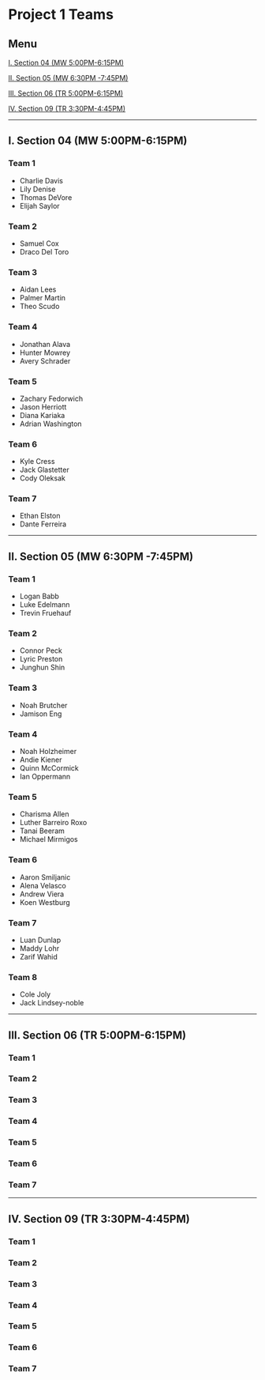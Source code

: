 # Project 1 Teams

## Menu

[I. Section 04 (MW 5:00PM-6:15PM)](#i-section-04-mw-500pm-615pm)

[II. Section 05 (MW 6:30PM -7:45PM)](#ii-section-05-mw-630pm--745pm)

[III. Section 06 (TR 5:00PM-6:15PM)](#iii-section-06-tr-500pm-615pm)

[IV. Section 09 (TR 3:30PM-4:45PM)](#iv-section-09-tr-330pm-445pm)

---

## I. Section 04 (MW 5:00PM-6:15PM)

### Team 1
- Charlie Davis
- Lily Denise
- Thomas DeVore
- Elijah Saylor

### Team 2 
- Samuel Cox
- Draco Del Toro

### Team 3
- Aidan Lees
- Palmer Martin
- Theo Scudo

### Team 4 
- Jonathan Alava
- Hunter Mowrey
- Avery Schrader

### Team 5
- Zachary Fedorwich
- Jason Herriott
- Diana Kariaka
- Adrian Washington

### Team 6
- Kyle Cress
- Jack Glastetter
- Cody Oleksak

### Team 7
- Ethan Elston
- Dante Ferreira

---

## II. Section 05 (MW 6:30PM -7:45PM)

### Team 1
- Logan Babb
- Luke Edelmann
- Trevin Fruehauf

### Team 2 
- Connor Peck
- Lyric Preston
- Junghun Shin

### Team 3
- Noah Brutcher
- Jamison Eng

### Team 4 
- Noah Holzheimer
- Andie Kiener
- Quinn McCormick
- Ian Oppermann

### Team 5
- Charisma Allen
- Luther Barreiro Roxo
- Tanai Beeram
- Michael Mirmigos

### Team 6
- Aaron Smiljanic
- Alena Velasco
- Andrew Viera
- Koen Westburg

### Team 7
- Luan Dunlap
- Maddy Lohr
- Zarif Wahid

### Team 8
- Cole Joly
- Jack Lindsey-noble

---

## III. Section 06 (TR 5:00PM-6:15PM)

### Team 1

### Team 2 

### Team 3

### Team 4 

### Team 5

### Team 6

### Team 7

---

## IV. Section 09 (TR 3:30PM-4:45PM)

### Team 1

### Team 2 

### Team 3

### Team 4 

### Team 5

### Team 6

### Team 7
